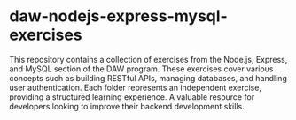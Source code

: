 # daw-nodejs-express-mysql-exercises
This repository contains a collection of exercises from the Node.js, Express, and MySQL section of the DAW program. These exercises cover various concepts such as building RESTful APIs, managing databases, and handling user authentication. Each folder represents an independent exercise, providing a structured learning experience. A valuable resource for developers looking to improve their backend development skills.

